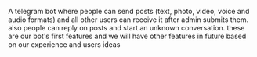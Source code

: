 A telegram bot where people can send posts (text, photo, video, voice and audio formats) and all other users can receive it after admin submits them. also people can reply on posts and start an unknown conversation. these are our bot's first features and we will have other features in future based on our experience and users ideas
